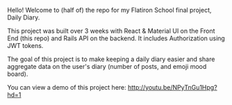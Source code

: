 Hello! Welcome to (half of) the repo for my Flatiron School final project, Daily Diary.

This project was built over 3 weeks with React & Material UI on the Front End (this repo) and Rails API on the backend. It includes Authorization using JWT tokens.

The goal of this project is to make keeping a daily diary easier and share aggregate data on the user's diary (number of posts, and emoji mood board).

You can view a demo of this project here: http://youtu.be/NPyTnGu1Hpg?hd=1

